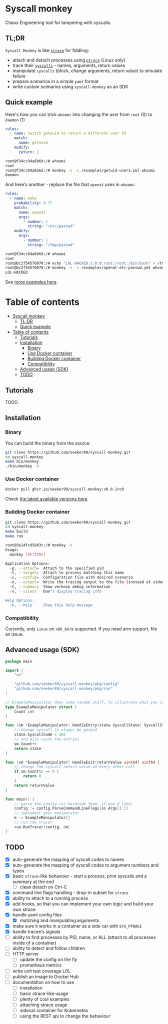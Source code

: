 # Syscall monkey

Chaos Engineering tool for tampering with syscalls.

## TL;DR

`Syscall Monkey` is like [`strace`](https://man7.org/linux/man-pages/man1/strace.1.html) for fiddling:

- attach and detach processes using [`ptrace`](https://man7.org/linux/man-pages/man2/ptrace.2.html) (Linux only)
- trace their [`syscalls`](https://man7.org/linux/man-pages/man2/syscalls.2.html) - names, arguments, return values
- manipulate `syscalls` (block, change arguments, return value) to simulate failure
- prepare scenarios in a simple `yaml` format
- write custom scenarios using `syscall-monkey` as an SDK

## Quick example

Here's how you can trick `whoami` into changing the user from `root` (0) to `daemon` (1)

```yaml
rules:
  - name: switch geteuid to return a different user ID
    match:
      name: geteuid
    modify:
      return: 1
```

```sh
root@f34cc94a6b6d:/# whoami
root
root@f34cc94a6b6d:/# monkey -s -c /examples/getuid-user1.yml whoami
daemon
```

And here's another - replace the file that `openat` uses in `whoami`:

```yaml
rules:
  - name: make
    probability: 0.77
    match:
      name: openat
      args:
        - number: 1
          string: "/etc/passwd"
    modify:
      args:
        - number: 1
          string: "/tmp/passwd"
```

```sh
root@f34cc94a6b6d:/# whoami
root
root@bc2f54570070:/# echo "LOL-HACKED:x:0:0:root:/root:/bin/bash" > /tmp/passwd
root@bc2f54570070:/# monkey -s -c /examples/openat-etc-passwd.yml whoami
LOL-HACKED
```

See [more examples here](./examples).

# Table of contents
- [Syscall monkey](#syscall-monkey)
  - [TL;DR](#tldr)
  - [Quick example](#quick-example)
- [Table of contents](#table-of-contents)
  - [Tutorials](#tutorials)
  - [Installation](#installation)
    - [Binary](#binary)
    - [Use Docker container](#use-docker-container)
    - [Building Docker container](#building-docker-container)
    - [Compatibility](#compatibility)
  - [Advanced usage (SDK)](#advanced-usage-sdk)
  - [TODO](#todo)


## Tutorials

TODO


## Installation

### Binary

You can build the binary from the source:

```sh
git clone https://github.com/seeker89/syscall-monkey.git
cd syscall-monkey
make bin/monkey
./bin/monkey -h
```

### Use Docker container

```sh
docker pull ghcr.io/seeker89/syscall-monkey:v0.0.1rc0
```

Check [the latest available versions here](https://github.com/seeker89/syscall-monkey/pkgs/container/syscall-monkey).


### Building Docker container

```sh
git clone https://github.com/seeker89/syscall-monkey.git
cd syscall-monkey
make build
make run

root@3e14fcd5843c:/# monkey -h
Usage:
  monkey [OPTIONS]

Application Options:
  -p, --attach=  Attach to the specified pid
  -t, --target=  Attach to process matching this name
  -c, --config=  Configuration file with desired scenario
  -o, --output=  Write the tracing output to the file (instead of stdout)
  -C, --summary  Show verbose debug information
  -s, --silent   Don't display tracing info

Help Options:
  -h, --help     Show this help message
```

### Compatibility

Currently, only `Linux` on `x86_64` is supported. If you need arm support, file an issue.


## Advanced usage (SDK)

```go
package main

import (
	"os"

	"github.com/seeker89/syscall-monkey/pkg/config"
	"github.com/seeker89/syscall-monkey/pkg/run"
)

// ExampleManipulator does some random stuff, to illustrate what you can do
type ExampleManipulator struct {
	Count int
}

func (sm *ExampleManipulator) HandleEntry(state SyscallState) SyscallState {
	// change syscall to always be getpid
	state.SyscallCode = 102
	// and also count the entries
	sm.Count++
	return state
}

func (sm *ExampleManipulator) HandleExit(returnValue uint64) uint64 {
	// change the syscall return value on every other call
	if sm.Count%2 == 0 {
		return 0
	}
	return returnValue
}

func main() {
	// parse the config (or hardcode them, if you'd like)
	config := config.ParseCommandLineFlags(os.Args[1:])
	// implement your manipulator
	m := ExampleManipulator{}
	// run the tracer
	run.RunTracer(config, &m)
}
```

## TODO

- [x] auto-generate the mapping of syscall codes to names
- [x] auto-generate the mapping of syscall codes to argument numbers and types
- [x] basic `strace`-like behaviour - start a process, print syscalls and a summary at the end
  - [ ] clean detach on Ctrl-C
- [x] command line flags handling - drop-in subset for `strace`
- [x] ability to attach to a running process
- [x] add hooks, so that you can implement your own logic and build your own strace
- [x] handle yaml config files
  - [x] matching and manipulating arguments
- [x] make sure it works in a container as a side car with `SYS_PTRACE`
- [x] handle tracee's signals
- [ ] ability to find processes by PID, name, or ALL (attach to all processes inside of a container)
- [ ] ability to detect and follow children
- [ ] HTTP server
  - [ ] update the config on the fly
  - [ ] prometheus metrics
- [ ] write unit test coverage LOL
- [ ] publish an image to Docker Hub
- [ ] documentation on how to use
  - [ ] installation
  - [ ] basic strace-like usage
  - [ ] plenty of cool examples
  - [ ] attaching strace usage
  - [ ] sidecar container for Kubernetes
  - [ ] using the REST api to change the behaviour
